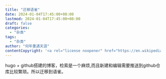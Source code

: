 ```yaml
---
title: "迁移语雀"
date: 2024-01-04T17:45:00+08:00
lastmod: 2024-01-04T17:45:00+08:00
draft: false
categories:
  - "杂类"
tags:
  - "杂类"
author: "何年重遇天涯"
contentCopyright: '<a rel="license noopener" href="https://en.wikipedia.org/wiki/Wikipedia:Text_of_Creative_Commons_Attribution-ShareAlike_3.0_Unported_License" target="_blank">Creative Commons Attribution-ShareAlike License</a>'
---
```

hugo + github搭建的博客，检索是一个麻烦,而且新建和编辑需要推送到github仓库比较繁琐。所以迁移到语雀。